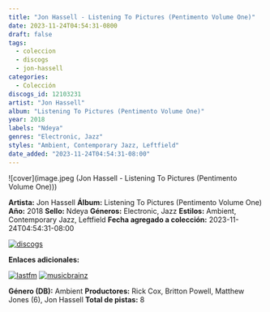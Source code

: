 ```yaml
---
title: "Jon Hassell - Listening To Pictures (Pentimento Volume One)"
date: 2023-11-24T04:54:31-0800
draft: false
tags:
  - coleccion
  - discogs
  - jon-hassell
categories:
  - Colección
discogs_id: 12103231
artist: "Jon Hassell"
album: "Listening To Pictures (Pentimento Volume One)"
year: 2018
labels: "Ndeya"
genres: "Electronic, Jazz"
styles: "Ambient, Contemporary Jazz, Leftfield"
date_added: "2023-11-24T04:54:31-08:00"
---
```


![cover](image.jpeg (Jon Hassell - Listening To Pictures (Pentimento Volume One)))

**Artista:** Jon Hassell
**Álbum:** Listening To Pictures (Pentimento Volume One)
**Año:** 2018
**Sello:** Ndeya
**Géneros:** Electronic, Jazz
**Estilos:** Ambient, Contemporary Jazz, Leftfield
**Fecha agregado a colección:** 2023-11-24T04:54:31-08:00

[![discogs](../../links/svg/discogs.png (discogs))](https://api.discogs.com/releases/12103231)


**Enlaces adicionales:**

[![lastfm](../../links/svg/lastfm.png (lastfm))](https://www.last.fm/music/Jon+Hassell/Listening+To+Pictures+(Pentimento+Volume+One))
[![musicbrainz](../../links/svg/musicbrainz.png (musicbrainz))](https://musicbrainz.org/release/f28542c8-b02f-426e-98b5-0dd1a3416737)

**Género (DB):** Ambient
**Productores:** Rick Cox, Britton Powell, Matthew Jones (6), Jon Hassell
**Total de pistas:** 8
